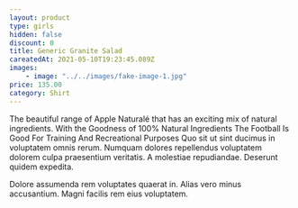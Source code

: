 ```yaml
---
layout: product
type: girls
hidden: false
discount: 0
title: Generic Granite Salad
careatedAt: 2021-05-10T19:23:45.089Z
images:
    - image: "../../images/fake-image-1.jpg"
price: 135.00
category: Shirt
---
```

The beautiful range of Apple Naturalé that has an exciting mix of natural ingredients. With the Goodness of 100% Natural Ingredients
The Football Is Good For Training And Recreational Purposes
Quo sit ut sint ducimus in voluptatem omnis rerum. Numquam dolores repellendus voluptatem dolorem culpa praesentium veritatis. A molestiae repudiandae. Deserunt quidem expedita.
 Dolore assumenda rem voluptates quaerat in. Alias vero minus accusantium. Magni facilis rem eius voluptatem.
